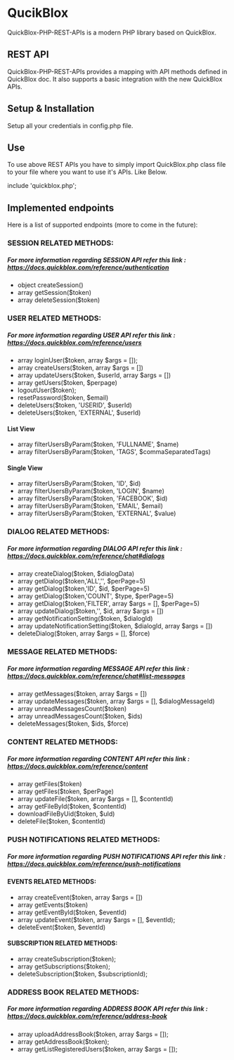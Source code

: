 # QucikBlox
QuickBlox-PHP-REST-APIs is a modern PHP library based on QuickBlox.

## REST API
QuickBlox-PHP-REST-APIs provides a mapping with API methods defined in QuickBlox doc. It also supports a basic integration with the new QuickBlox APIs.

## Setup & Installation
Setup all your credentials in config.php file.

## Use
To use above REST APIs you have to simply import QuickBlox.php class file to your file where you want to use it's APIs. Like Below.

include 'quickblox.php';

## Implemented endpoints
Here is a list of supported endpoints (more to come in the future):

### SESSION RELATED METHODS:
##### For more information regarding SESSION API refer this link : https://docs.quickblox.com/reference/authentication
- object createSession()
- array getSession($token)
- array deleteSession($token)

### USER RELATED METHODS:
##### For more information regarding USER API refer this link : https://docs.quickblox.com/reference/users
- array loginUser($token, array $args = []);
- array createUsers($token, array $args = [])
- array updateUsers($token, $userId, array $args = [])
- array getUsers($token, $perpage)
- logoutUser($token);
- resetPassword($token, $email)
- deleteUsers($token, 'USERID', $userId)
- deleteUsers($token, 'EXTERNAL', $userId)

#### List View
- array filterUsersByParam($token, 'FULLNAME', $name)
- array filterUsersByParam($token, 'TAGS', $commaSeparatedTags)

#### Single View
- array filterUsersByParam($token, 'ID', $id)
- array filterUsersByParam($token, 'LOGIN', $name)
- array filterUsersByParam($token, 'FACEBOOK', $id)
- array filterUsersByParam($token, 'EMAIL',  $email)
- array filterUsersByParam($token, 'EXTERNAL', $value)


### DIALOG RELATED METHODS:
##### For more information regarding DIALOG API refer this link : https://docs.quickblox.com/reference/chat#dialogs
- array createDialog($token, $dialogData)
- array getDialog($token,'ALL','', $perPage=5)
- array getDialog($token,'ID', $id, $perPage=5)
- array getDialog($token,'COUNT', $type, $perPage=5)
- array getDialog($token,'FILTER', array $args = [], $perPage=5)
- array updateDialog($token,'', $id, array $args = [])
- array getNotificationSetting($token, $dialogId)
- array updateNotificationSetting($token, $dialogId, array $args = [])
- deleteDialog($token, array $args = [], $force)

### MESSAGE RELATED METHODS:
##### For more information regarding MESSAGE API refer this link : https://docs.quickblox.com/reference/chat#list-messages
- array getMessages($token, array $args = [])
- array updateMessages($token, array $args = [], $dialogMessageId)
- array unreadMessagesCount($token)
- array unreadMessagesCount($token, $ids)
- deleteMessages($token, $ids, $force)

### CONTENT RELATED METHODS:
##### For more information regarding CONTENT API refer this link : https://docs.quickblox.com/reference/content
- array getFiles($token)
- array getFiles($token, $perPage)
- array updateFile($token, array $args = [], $contentId)
- array getFileById($token, $contentId)
- downloadFileByUid($token, $uId)
- deleteFile($token, $contentId)

### PUSH NOTIFICATIONS RELATED METHODS:
##### For more information regarding PUSH NOTIFICATIONS API refer this link : https://docs.quickblox.com/reference/push-notifications

#### EVENTS RELATED METHODS:
- array createEvent($token, array $args = [])
- array getEvents($token)
- array getEventById($token, $eventId)
- array updateEvent($token, array $args = [], $eventId);
- deleteEvent($token, $eventId)

#### SUBSCRIPTION RELATED METHODS:
- array createSubscription($token);
- array getSubscriptions($token);
- deleteSubscription($token, $subscriptionId);

### ADDRESS BOOK RELATED METHODS:
##### For more information regarding ADDRESS BOOK API refer this link : https://docs.quickblox.com/reference/address-book
- array uploadAddressBook($token, array $args = []);
- array getAddressBook($token);
- array getListRegisteredUsers($token, array $args = []);


